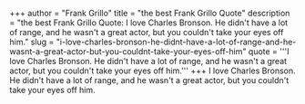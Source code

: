 +++
author = "Frank Grillo"
title = "the best Frank Grillo Quote"
description = "the best Frank Grillo Quote: I love Charles Bronson. He didn't have a lot of range, and he wasn't a great actor, but you couldn't take your eyes off him."
slug = "i-love-charles-bronson-he-didnt-have-a-lot-of-range-and-he-wasnt-a-great-actor-but-you-couldnt-take-your-eyes-off-him"
quote = '''I love Charles Bronson. He didn't have a lot of range, and he wasn't a great actor, but you couldn't take your eyes off him.'''
+++
I love Charles Bronson. He didn't have a lot of range, and he wasn't a great actor, but you couldn't take your eyes off him.
